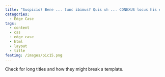 ```yaml
---
title: "Suspicio? Bene ... tunc ibimus? Quis uh ... CONEXUS locus his diebus? Quisque semper aliquid videtur, in volutpat mauris. Nolo enim dicere. Vobis neque ab aliis. Ego feci memetipsum explicans. Gus mortuus est. Lorem opus habeo. Jackson Isai? Tu quoque ... A te quidem a ante. Vos scitis quod blinking res Ive 'been vocans super vos? Et conteram illud, et conteram hoc. Maledicant druggie excors. Iam hoc tu facere conatus sum ad te in omni tempore? Ludum mutavit. Verbum est ex. Et ... sunt occid"
categories:
  - Edge Case
tags:
  - content
  - css
  - edge case
  - html
  - layout
  - title
featimg: /images/pic15.png
---
```


Check for long titles and how they might break a template.